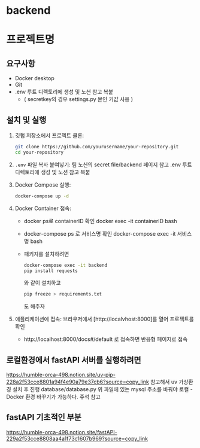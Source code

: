 # backend

# 프로젝트명

## 요구사항
- Docker desktop
- Git
- .env 루트 디렉토리에 생성 및 노션 참고 복붙
   -  ( secretkey의 경우 settings.py 본인 키값 사용 )

## 설치 및 실행

1. 깃헙 저장소에서 프로젝트 클론:
   ```bash
   git clone https://github.com/yourusername/your-repository.git
   cd your-repository
   ```

2. `.env` 파일 복사 붙여넣기:
    팀 노션의 secret file/backend 페이지 참고
       .env 루트 디렉토리에 생성 및 노션 참고 복붙


3. Docker Compose 실행:
   ```bash
   docker-compose up -d
   ```

4. Docker Container 접속:
   - docker ps로 containerID 확인
     docker exec -it containerID bash
   
   - docker-compose ps 로 서비스명 확인
     docker-compose exec -it 서비스명 bash
   
   - 패키지를 설치하려면
     ```bash
     docker-compose exec -it backend
     pip install requests
     ```
     와 같이 설치하고
     ```bash
     pip freeze > requirements.txt
     ```
     도 해주자

6. 애플리케이션에 접속:
   브라우저에서 [http://localvhost:8000]를 열어 프로젝트를 확인
    - http://localhost:8000/docs#/default 로 접속하면 반응형 페이지로 접속

## 로컬환경에서 fastAPI 서버를 실행하려면
https://humble-orca-498.notion.site/uv-pip-228a2f53cce8801a94f4e90a79e37cb6?source=copy_link
참고해서 uv 가상환경 설치 후 진행
   database/database.py
   위 파일에 있는 mysql 주소를 바꿔야 로컬 - Docker 환경 바꾸기가 가능하다. 주석 참고

## fastAPI 기초적인 부분
https://humble-orca-498.notion.site/fastAPI-229a2f53cce8808aa4a1f73c1607b969?source=copy_link
